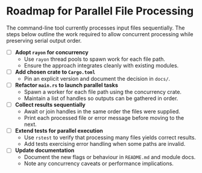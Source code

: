 # Roadmap for Parallel File Processing

The command-line tool currently processes input files sequentially. The steps
below outline the work required to allow concurrent processing while preserving
serial output order.

- [ ] **Adopt `rayon` for concurrency**
  - Use `rayon` thread pools to spawn work for each file path.
  - Ensure the approach integrates cleanly with existing modules.
- [ ] **Add chosen crate to `Cargo.toml`**
  - Pin an explicit version and document the decision in `docs/`.
- [ ] **Refactor `main.rs` to launch parallel tasks**
  - Spawn a worker for each file path using the concurrency crate.
  - Maintain a list of handles so outputs can be gathered in order.
- [ ] **Collect results sequentially**
  - Await or join handles in the same order the files were supplied.
  - Print each processed file or error message before moving to the next.
- [ ] **Extend tests for parallel execution**
  - Use `rstest` to verify that processing many files yields correct results.
  - Add tests exercising error handling when some paths are invalid.
- [ ] **Update documentation**
  - Document the new flags or behaviour in `README.md` and module docs.
  - Note any concurrency caveats or performance implications.
